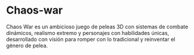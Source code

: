 # Chaos-war
Chaos War es un ambicioso juego de peleas 3D con sistemas de combate dinámicos, realismo extremo y personajes con habilidades únicas, desarrollado con visión para romper con lo tradicional y reinventar el género de pelea.
